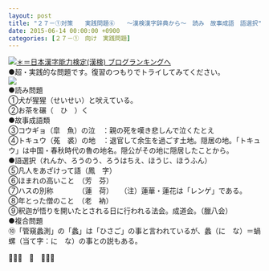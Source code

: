 ```yaml
---
layout: post
title: "２７－①対策　　実践問題⑥　　～漢検漢字辞典から～　読み　故事成語　語選択"
date: 2015-06-14 00:00:00 +0900
categories: [２７－①　向け　実践問題]
---
```


[![](/syuusyuu9701/assets/images/２７－①対策-実践問題⑥-～漢検漢字辞典から～-読み-故事成語-語選択-br_c_3028_1.gif)＊＝](http://blog.with2.net/link.php?1659096:3028 "日本漢字能力検定(漢検) ブログランキングへ")[日本漢字能力検定(漢検) ブログランキングへ](http://blog.with2.net/link.php?1659096:3028)  
●超・実践的な問題です。復習のつもりでトライしてみてください。  
![](/syuusyuu9701/assets/images/２７－①対策-実践問題⑥-～漢検漢字辞典から～-読み-故事成語-語選択-d9725786546ad779e7ebc3da7f4aa14e.jpg)  
●読み問題  
①犬が猩猩（せいせい）と吠えている。　  
②お茶を碾（　ひ　）く  
●故事成語類  
③コウギョ（皐　魚）の泣　：親の死を嘆き悲しんで泣くたとえ  
④トキュウ（菟　裘）の地　：退官して余生を過ごす土地。隠居の地。「トキュウ」は中国・春秋時代の魯の地名。隠公がその地に隠居したことから。  
●語選択（れんか、ろうのう、ろうはちえ、ほうじ、ほうふん）  
⑤凡人をあざけって語（鳳　字）  
⑥ほまれの高いこと　（芳　芬）  
⑦ハスの別称　　　　（蓮　荷）　　（注）蓮華・蓮花は「レンゲ」である。  
⑧年とった僧のこと　（老　衲）  
⑨釈迦が悟りを開いたとされる日に行われる法会。成道会。（臘八会）  
●複合問題  
⑩「管窺蠡測」の「蠡」は「ひさご」の事と言われているが、蠡（に　な）＝蝸螺（当て字：に　な）の事との説もある。  
  
👋👋👋　🐑　👋👋👋  
  